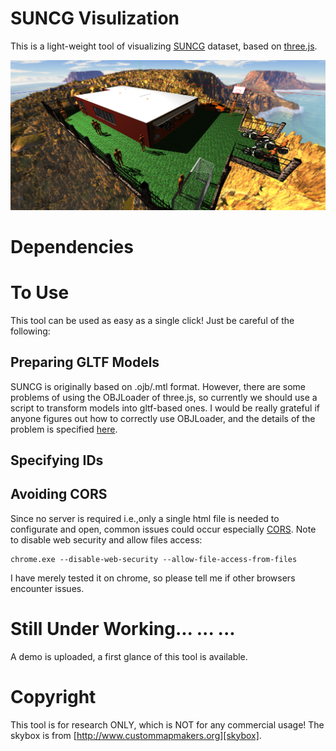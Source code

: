 # SUNCG Visulization 
This is a light-weight tool of visualizing [SUNCG][SUNCGGITHUB] dataset, based on [three.js][threejs]. 

![FirstGlance](./scenes/example.png)

# Dependencies

# To Use
This tool can be used as easy as a single click! Just be careful of the following: 
## Preparing GLTF Models
SUNCG is originally based on .ojb/.mtl format. However, there are some problems of using the OBJLoader of three.js, so currently we should use a script to transform models into gltf-based ones. I would be really grateful if anyone figures out how to correctly use OBJLoader, and the details of the problem is specified [here][objloader]. 
## Specifying IDs
## Avoiding CORS
Since no server is required i.e.,only a single html file is needed to configurate and open, common issues could occur especially [CORS](https://en.wikipedia.org/wiki/Cross-origin_resource_sharing). Note to disable web security and allow files access: 
```
chrome.exe --disable-web-security --allow-file-access-from-files
```
I have merely tested it on chrome, so please tell me if other browsers encounter issues. 

# Still Under Working... ... ...
A demo is uploaded, a first glance of this tool is available. 

# Copyright
This tool is for research ONLY, which is NOT for any commercial usage! The skybox is from [http://www.custommapmakers.org][skybox]. 

[threejs]:https://threejs.org
[skybox]:http://www.custommapmakers.org/skyboxes.php
[SUNCGGITHUB]:https://github.com/shurans/SUNCGtoolbox
[objloader]:https://stackoverflow.com/questions/54906697/three-js-can-not-load-texture-for-mtl-obj-files-parts-with-image-textures-are
